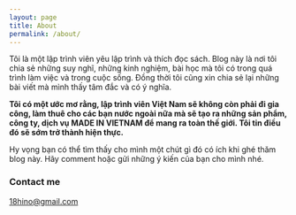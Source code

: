 ```yaml
---
layout: page
title: About
permalink: /about/
---
```


Tôi là một lập trình viên yêu lập trình và thích đọc sách. Blog này là nơi tôi chia sẻ những suy nghĩ, những kinh nghiệm, bài học mà tôi có trong quá trình làm việc và trong cuộc sống. Đồng thời tôi cũng xin chia sẻ lại những bài viết mà mình thấy tâm đắc và có ý nghĩa.

**Tôi có một ước mơ rằng, lập trình viên Việt Nam sẽ không còn phải đi gia công, làm thuê cho các bạn nước ngoài nữa mà sẽ tạo ra những sản phẩm, công ty, dịch vụ MADE IN VIETNAM để mang ra toàn thế giới. Tôi tin điều đó sẽ sớm trở thành hiện thực.**

Hy vọng bạn có thể tìm thấy cho mình một chút gì đó có ích khi ghé thăm blog này. Hãy comment hoặc gửi những ý kiến của bạn cho mình nhé.

### Contact me

[18hino@gmail.com](mailto:18hino@gmail.com)
